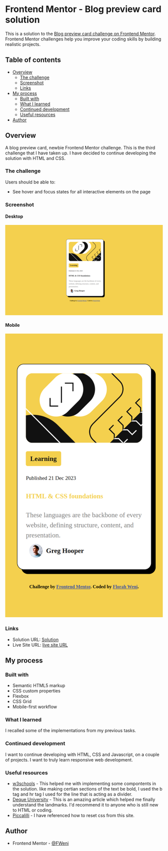 # Frontend Mentor - Blog preview card solution

This is a solution to the [Blog preview card challenge on Frontend Mentor](https://www.frontendmentor.io/challenges/blog-preview-card-ckPaj01IcS). Frontend Mentor challenges help you improve your coding skills by building realistic projects. 

## Table of contents

- [Overview](#overview)
  - [The challenge](#the-challenge)
  - [Screenshot](#screenshot)
  - [Links](#links)
- [My process](#my-process)
  - [Built with](#built-with)
  - [What I learned](#what-i-learned)
  - [Continued development](#continued-development)
  - [Useful resources](#useful-resources)
- [Author](#author)

## Overview

A blog preview card, newbie Frontend Mentor challenge. This is the third challenge that I have taken up. I have decided to continue developing the solution with HTML and CSS. 

### The challenge

Users should be able to:

- See hover and focus states for all interactive elements on the page

### Screenshot

#### Desktop
![Desktop](./screenshots/Blog-Preview-Card_Desktop.png)

#### Mobile
![Mobile](./screenshots/Blog-Preview-Card_Mobile.png)


### Links

- Solution URL: [Solution](https://github.com/FWeni/Blog-Preview-Card)
- Live Site URL: [live site URL](https://fweni.github.io/Blog-Preview-Card)

## My process

### Built with

- Semantic HTML5 markup
- CSS custom properties
- Flexbox
- CSS Grid
- Mobile-first workflow

### What I learned

I recalled some of the implementations from my previous tasks. 

### Continued development

I want to continue developing with HTML, CSS and Javascript, on a couple of projects. I want to truly learn responsive web development. 

### Useful resources

- [w3schools](https://www.w3schools.com/) - This helped me with implementing some compontents in the solution. like making certian sections of the text be bold, I used the b tag and hr tag I used for the line that is acting as a divider.
- [Deque University](https://dequeuniversity.com/rules/axe/4.6/region?application=axeAPI) - This is an amazing article which helped me finally understand the landmarks. I'd recommend it to anyone who is still new to HTML or coding.
- [Piccalilli](https://piccalil.li/blog/a-more-modern-css-reset/) - I have referenced how to reset css from this site.

## Author

- Frontend Mentor - [@FWeni](https://www.frontendmentor.io/profile/FWeni)
